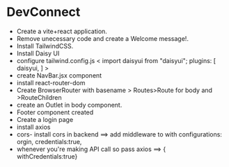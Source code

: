 # DevConnect
- Create a vite+react application.
- Remove unecessary code and create a Welcome message!.
- Install TailwindCSS.
- Install Daisy UI
- configure tailwind.config.js < 
      import daisyui from "daisyui";
        plugins: 
        [
              daisyui,
        ]
        >
- create NavBar.jsx component
- install react-router-dom
- Create BrowserRouter with basename > Routes>Route for body and >RouteChildren
- create an Outlet in body component.
- Footer component created
- Create a login page
- install axios
- cors- install cors in backend ==> add middleware to with configurations: orgin, credentials:true,
- whenever you're making API call so pass axios ==> { withCredentials:true}



